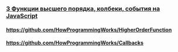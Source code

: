 ### [3 Функции высшего порядка, колбеки, события на JavaScript](https://www.youtube.com/watch?v=1vqATwbGHnc)

#### https://github.com/HowProgrammingWorks/HigherOrderFunction

#### https://github.com/HowProgrammingWorks/Callbacks

